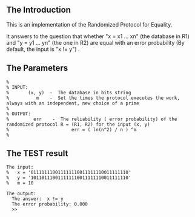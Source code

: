 
## The Introduction  
   This is an implementation of the Randomized Protocol for Equality.
  
   It answers to the question that whether "x = x1 ... xn" (the database in R1) and  "y = y1 ... yn" (the one in R2) are equal with an error probability (By default, the input is "x != y") .
   

##  The Parameters
    %
    % INPUT:
    %       (x, y)  -  The database in bits string
	%          m    -  Set the times the protocol executes the work, always with an independent, new choice of a prime
    %
    % OUTPUT:
    %         err    -  The reliability ( error probability) of the randomized protocol R = (R1, R2) for the input (x, y)
    %                       err = ( ln(n^2) / n ) ^m
    %

    
##  The TEST result
    
    The input:
    %   x = '011111110011111110011111110011111110'
	%   y = '101101110011111110011111110011111110'
	%   m = 10
	
	The output:
	  The answer:  x != y  
      The error probability: 0.000  
      >> 